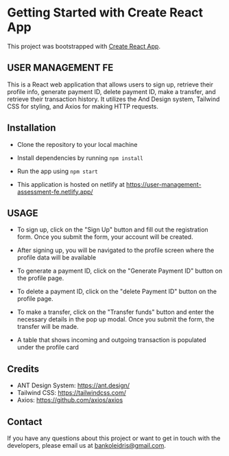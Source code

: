 # Getting Started with Create React App

This project was bootstrapped with [Create React App](https://github.com/facebook/create-react-app).

## USER MANAGEMENT FE

This is a React web application that allows users to sign up, retrieve their profile info, generate payment ID, delete payment ID, make a transfer, and retrieve their transaction history. It utilizes the And Design system, Tailwind CSS for styling, and Axios for making HTTP requests.

## Installation

- Clone the repository to your local machine
- Install dependencies by running `npm install`
- Run the app using `npm start`

- This application is hosted on netlify at https://user-management-assessment-fe.netlify.app/

## USAGE

- To sign up, click on the "Sign Up" button and fill out the registration form. Once you submit the form, your account will be created.

- After signing up, you will be navigated to the profile screen where the profile data will be available

- To generate a payment ID, click on the "Generate Payment ID" button on the profile page.

- To delete a payment ID, click on the "delete Payment ID" button on the profile page.

- To make a transfer, click on the "Transfer funds" button and enter the necessary details in the pop up modal. Once you submit the form, the transfer will be made.

- A table that shows incoming and outgoing transaction is populated under the profile card

## Credits

- ANT Design System: https://ant.design/
- Tailwind CSS: https://tailwindcss.com/
- Axios: https://github.com/axios/axios

## Contact

If you have any questions about this project or want to get in touch with the developers, please email us at bankoleidris@gmail.com.

